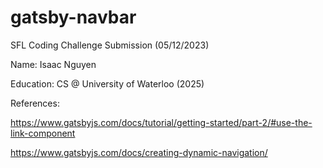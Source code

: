 # gatsby-navbar

SFL Coding Challenge Submission (05/12/2023)


Name: Isaac Nguyen

Education: CS @ University of Waterloo (2025)


References:

https://www.gatsbyjs.com/docs/tutorial/getting-started/part-2/#use-the-link-component

https://www.gatsbyjs.com/docs/creating-dynamic-navigation/


